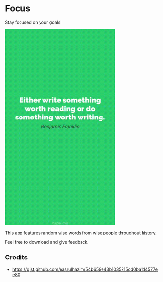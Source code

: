 # Focus

Stay focused on your goals!

![GIF](screenshots/focus.gif)

This app features random wise words from wise people throughout history.

Feel free to download and give feedback.

## Credits

- https://gist.github.com/nasrulhazim/54b659e43b1035215cd0ba1d4577ee80

